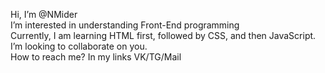   Hi, I’m @NMider<br>
  I’m interested in understanding Front-End programming<br>
  Currently, I am learning HTML first, followed by CSS, and then JavaScript.<br>
  I’m looking to collaborate on you.<br>
  How to reach me? In my links VK/TG/Mail

<!---
NMider/NMider is a ✨ special ✨ repository because its `README.md` (this file) appears on your GitHub profile.
You can click the Preview link to take a look at your changes.
--->
